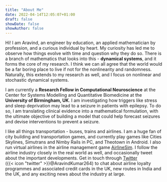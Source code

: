 ```yaml
---
title: "About Me"
date: 2022-04-14T12:05:07+01:00
draft: false
showDate: false
showAuthor: false
---
```


Hi! I am Aravind, an engineer by education, an applied mathematician by profession, and a curious individual by heart. My curiosity has led me to observe how things evolve with time and question why they do so. There is a branch of mathematics that looks into this - **dynamical systems**, and it forms the core of my research. I think we can all agree that the world would be a far boring place to live if not for the nonlinearity and randomness. Naturally, this extends to my research as well, and I focus on nonlinear and stochastic dynamical systems. 

I am currently a **Research Fellow in Computational Neuroscience** at the Center for Systems Modelling and Quantitative Biomedicine at the **University of Birmingham, UK**. I am investigating how triggers like stress and sleep deprivation may lead to a seizure in patients with epilepsy. To do so, I am translating clinical evidence into a mathematical formulation, with the ultimate objective of building a model that could help forecast seizures and devise interventions to prevent a seizure.

I like all things transportation - buses, trains and airlines. I am a huge fan of city building and transportation games, and currently play games like Cities Skylines, Simutrans and Nimby Rails in PC, and Theotown in Android. I also run virtual airlines in the airline management game [AirlineSim](https://www.airlinesim.aero/en). I follow the airline industry closely in the real world as well, and occasionally tweet about the important developments. Get in touch through [Twitter](https://twitter.com/AravindKumar264)  
({{< icon "twitter" >}}@AravindKumar264) to chat about airline loyalty programmes and associated credit cards in the UK, new routes in India and the UK, and any exciting news about the industry at large.  
